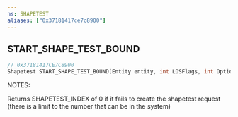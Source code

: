 ```yaml
---
ns: SHAPETEST
aliases: ["0x37181417ce7c8900"]
---
```

## START_SHAPE_TEST_BOUND

```c
// 0x37181417CE7C8900
Shapetest START_SHAPE_TEST_BOUND(Entity entity, int LOSFlags, int Options);
```

NOTES:

Returns SHAPETEST_INDEX of 0 if it fails to create the shapetest request (there is a limit to the number that can be in the system)

